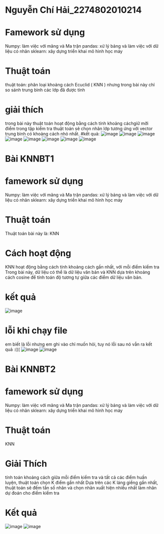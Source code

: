 # Nguyễn Chí Hải_2274802010214
# Famework sử dụng
Numpy: làm việc với mãng và Ma trận
pandas: xử lý bảng và làm việc với dữ liệu có nhãn
sklearn: xây dựng triển khai mô hình học máy
# Thuật toán
thuật toán: phân loại khoảng cách Ecuclid ( KNN ) nhưng trong bài này chỉ so sánh trung bình các lớp đã được tính
# giải thích 
trong bài này thuật toán hoạt động bằng cách tính khoảng cáchgiữ mỡi điểm trong tập kiểm tra thuật toán sẽ chọn nhãn lớp tương ứng với vector trung bình có khoảng cách nhỏ nhất.
#kết quả:
![image](https://github.com/user-attachments/assets/ecc8ec5e-2673-4fa5-9fb4-9495818c6d19)
![image](https://github.com/user-attachments/assets/3f2539a5-a3ce-401b-8972-3b6d74e64ccd)
![image](https://github.com/user-attachments/assets/e6aad5ee-a674-4544-a9ac-f9e90bf62058)
![image](https://github.com/user-attachments/assets/c9d6dfe5-cc63-42f6-9d5f-a4a28f32a455)
![image](https://github.com/user-attachments/assets/6548cddf-8ee4-4207-bc26-f7d0ec216285)
![image](https://github.com/user-attachments/assets/08e31c17-63a0-4348-b30e-f3d94877a7f2)
![image](https://github.com/user-attachments/assets/d0fab4b0-4d5a-4071-81fa-fe3445919ec5)
![image](https://github.com/user-attachments/assets/9e649666-6cb7-424c-a7a9-40805b94d212)

# Bài KNNBT1
# famework sử dụng
Numpy: làm việc với mãng và Ma trận pandas: xử lý bảng và làm việc với dữ liệu có nhãn sklearn: xây dựng triển khai mô hình học máy
# Thuật toán
Thuật toán bài này là: KNN 
# Cách hoạt động
KNN hoạt động bằng cách tính khoảng cách gần nhất, với mỗi điểm kiểm tra 
Trong bài này, dữ liệu có thể là dữ liệu văn bản và KNN dựa trên khoảng cách cosine để tính toán độ tương tự giữa các điểm dữ liệu văn bản.
# kết quả
![image](https://github.com/user-attachments/assets/ca01e23a-23ca-4bfd-8516-42448ffed810)

# lỗi khi chạy file 
em biết là lỗi nhưng em ghi vào chỉ muốn hỏi, tuy nó lỗi sau nó vẫn ra kết quả :((( 
![image](https://github.com/user-attachments/assets/a0b9729c-22f5-480a-a3da-90dba11a59cd)
![image](https://github.com/user-attachments/assets/c495ff3d-9c99-4459-8a0e-4b232ed28e2b)

# Bài KNNBT2
# famework sử dụng
Numpy: làm việc với mãng và Ma trận pandas: xử lý bảng và làm việc với dữ liệu có nhãn sklearn: xây dựng triển khai mô hình học máy
# Thuật toán
KNN
# Giải Thích
tính toán khoảng cách giữa mỗi điểm kiểm tra và tất cả các điểm huấn luyện, thuật toán chọn K điểm gần nhất
Dựa trên các K láng giềng gần nhất, thuật toán sẽ đếm tần số nhãn và chọn nhãn xuất hiện nhiều nhất làm nhãn dự đoán cho điểm kiểm tra
# Kết quả
![image](https://github.com/user-attachments/assets/70f6860f-26dc-4932-b167-779c693c1810)
![image](https://github.com/user-attachments/assets/63f05527-61bc-4221-a4f7-b6a2236d616f)













